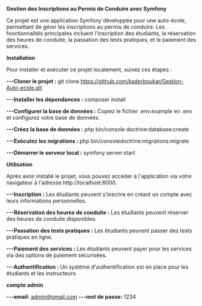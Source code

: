 **Gestion des Inscriptions au Permis de Conduire avec Symfony**

Ce projet est une application Symfony développée pour une auto-école, permettant de gérer les inscriptions au permis de conduire. Les fonctionnalités principales incluent l'inscription des étudiants, la réservation des heures de conduite, la passation des tests pratiques, et le paiement des services.

**Installation**

Pour installer et exécuter ce projet localement, suivez ces étapes :

**---Cloner le projet :** git clone https://github.com/kaderboukar/Gestion-Auto-ecole.git

**---Installer les dépendances :** composer install

**---Configurer la base de données :**
Copiez le fichier .env.example en .env et configurez votre base de données.

**---Créez la base de données :** php bin/console doctrine:database:create

**---Exécutez les migrations :** php bin/consoledoctrine:migrations:migrate

**---Démarrer le serveur local :** symfony server:start

**Utilisation**

Après avoir installé le projet, vous pouvez accéder à l'application via votre navigateur à l'adresse http://localhost:8000.

**---Inscription :** Les étudiants peuvent s'inscrire en créant un compte avec leurs informations personnelles.

**---Réservation des heures de conduite :** Les étudiants peuvent réserver des heures de conduite disponibles.

**---Passation des tests pratiques :** Les étudiants peuvent passer des tests pratiques en ligne.

**---Paiement des services :** Les étudiants peuvent payer pour les services via des options de paiement sécurisées.

**---Authentification :** Un système d'authentification est en place pour les étudiants et les instructeurs.

**compte admin**

**---email:** admin@gmail.com
**---mot de passe:** 1234

